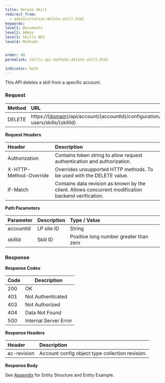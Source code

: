 ```yaml
---
title: Delete Skill
redirect_from:
  - administration-delete-skill.html
keywords:
level1: Documents
level2: Admin
level3: Skills API
level4: Methods


order: 80
permalink: skills-api-methods-delete-skill.html

indicator: both
---
```


This API deletes a skill from a specific account.

### Request

| Method | URL| 
 |:----- | :---- |
 |DELETE | https://[{domain}](https://developers.liveperson.com/agent-domain-domain-api.html)/api/account/{accountId}/configuration/le-users/skills/{skillId} |

**Request Headers**

 |Header | Description |
 |:-------  | :------------- |
 |Authorization|  Contains token string to allow request authentication and authorization.  |
 |X-HTTP-Method-Override|  Overrides unsupported HTTP methods.  To be used with the DELETE value. |
 |If-Match|  Contains data revision as known by the client. Allows concurrent modification backend verification.  |

**Path Parameters**

 |Parameter|  Description | Type / Value |
 |:----------- | :-------------  |:------------- | 
 |accountId | LP site ID  |String  |
 |skillId | Skill ID  | Positive long number greater than zero |

### Response

**Response Codes** 

| Code | Description           |
|------|-----------------------|
| 200  | OK                    |
| 401  | Not Authenticated     |
| 403  | Not Authorized        |
| 404  | Data Not Found        |
| 500  | Internal Server Error |

**Response Headers**

 |Header  |Description |
| :-------  | :-----  |
| ac-revision | Account config object type collection revision. | 

**Response Body**

See [Appendix](aadministration-skills-appendix.html) for Entity Structure and Entity Example.
